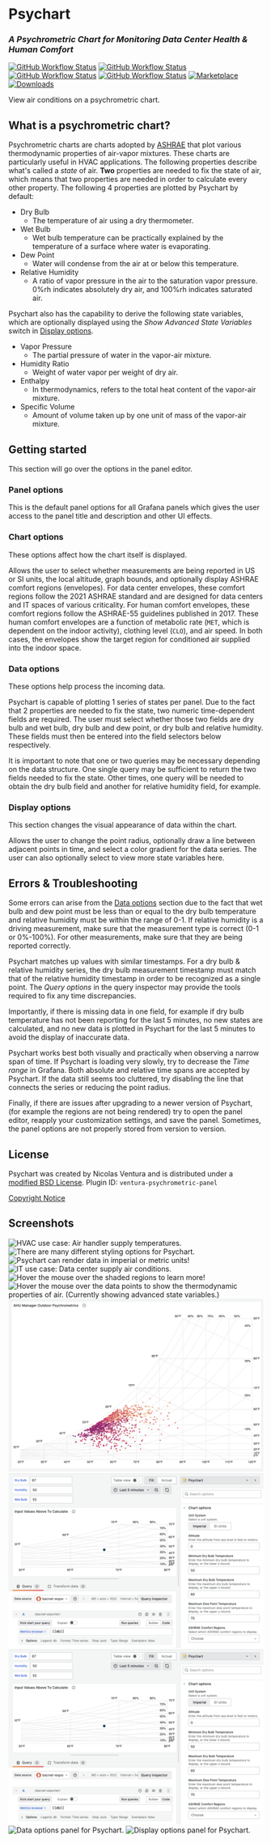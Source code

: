 # Psychart

### _A Psychrometric Chart for Monitoring Data Center Health & Human Comfort_

[![GitHub Workflow Status](https://img.shields.io/github/actions/workflow/status/nicfv/Psychart/ci.yml)](https://github.com/nicfv/Psychart)
[![GitHub Workflow Status](https://img.shields.io/github/actions/workflow/status/nicfv/Psychart/is-compatible.yml?label=compatible)](https://github.com/nicfv/Psychart)
[![GitHub Workflow Status](https://img.shields.io/github/actions/workflow/status/nicfv/Psychart/release.yml?label=release)](https://github.com/nicfv/Psychart/releases)
[![GitHub Workflow Status](https://img.shields.io/github/actions/workflow/status/nicfv/Psychart/pages.yml?label=pages)](https://psychart.nicfv.com/)
[![Marketplace](https://img.shields.io/badge/dynamic/json?logo=grafana&color=F47A20&label=marketplace&prefix=v&query=%24.items%5B%3F%28%40.slug%20%3D%3D%20%22ventura-psychrometric-panel%22%29%5D.version&url=https%3A%2F%2Fgrafana.com%2Fapi%2Fplugins)](https://grafana.com/grafana/plugins/ventura-psychrometric-panel)
[![Downloads](https://img.shields.io/badge/dynamic/json?logo=grafana&color=F47A20&label=downloads&query=%24.items%5B%3F%28%40.slug%20%3D%3D%20%22ventura-psychrometric-panel%22%29%5D.downloads&url=https%3A%2F%2Fgrafana.com%2Fapi%2Fplugins)](https://grafana.com/grafana/plugins/ventura-psychrometric-panel)

View air conditions on a psychrometric chart.

## What is a psychrometric chart?

Psychrometric charts are charts adopted by [ASHRAE](https://www.ashrae.org/) that plot various thermodynamic properties of air-vapor mixtures. These charts are particularly useful in HVAC applications. The following properties describe what's called a _state_ of air. **Two** properties are needed to fix the state of air, which means that two properties are needed in order to calculate every other property. The following 4 properties are plotted by Psychart by default:

- Dry Bulb
  - The temperature of air using a dry thermometer.
- Wet Bulb
  - Wet bulb temperature can be practically explained by the temperature of a surface where water is evaporating.
- Dew Point
  - Water will condense from the air at or below this temperature.
- Relative Humidity
  - A ratio of vapor pressure in the air to the saturation vapor pressure. 0%rh indicates absolutely dry air, and 100%rh indicates saturated air.

Psychart also has the capability to derive the following state variables, which are optionally displayed using the _Show Advanced State Variables_ switch in [Display options](#display-options).

- Vapor Pressure
  - The partial pressure of water in the vapor-air mixture.
- Humidity Ratio
  - Weight of water vapor per weight of dry air.
- Enthalpy
  - In thermodynamics, refers to the total heat content of the vapor-air mixture.
- Specific Volume
  - Amount of volume taken up by one unit of mass of the vapor-air mixture.

## Getting started

This section will go over the options in the panel editor.

### Panel options

This is the default panel options for all Grafana panels which gives the user access to the panel title and description and other UI effects.

### Chart options

These options affect how the chart itself is displayed.

Allows the user to select whether measurements are being reported in US or SI units, the local altitude, graph bounds, and optionally display ASHRAE comfort regions (envelopes). For data center envelopes, these comfort regions follow the 2021 ASHRAE standard and are designed for data centers and IT spaces of various criticality. For human comfort envelopes, these comfort regions follow the ASHRAE-55 guidelines published in 2017. These human comfort envelopes are a function of metabolic rate (`MET`, which is dependent on the indoor activity), clothing level (`CLO`), and air speed. In both cases, the envelopes show the target region for conditioned air supplied into the indoor space.

### Data options

These options help process the incoming data.

Psychart is capable of plotting 1 series of states per panel. Due to the fact that 2 properties are needed to fix the state, two numeric time-dependent fields are required. The user must select whether those two fields are dry bulb and wet bulb, dry bulb and dew point, or dry bulb and relative humidity. These fields must then be entered into the field selectors below respectively.

It is important to note that one or two queries may be necessary depending on the data structure. One single query may be sufficient to return the two fields needed to fix the state. Other times, one query will be needed to obtain the dry bulb field and another for relative humidity field, for example.

### Display options

This section changes the visual appearance of data within the chart.

Allows the user to change the point radius, optionally draw a line between adjacent points in time, and select a color gradient for the data series. The user can also optionally select to view more state variables here.

## Errors & Troubleshooting

Some errors can arise from the [Data options](#data-options) section due to the fact that wet bulb and dew point must be less than or equal to the dry bulb temperature and relative humidity must be within the range of 0-1. If relative humidity is a driving measurement, make sure that the measurement type is correct (0-1 or 0%-100%). For other measurements, make sure that they are being reported correctly.

Psychart matches up values with similar timestamps. For a dry bulb & relative humidity series, the dry bulb measurement timestamp must match that of the relative humidity timestamp in order to be recognized as a single point. The _Query options_ in the query inspector may provide the tools required to fix any time discrepancies.

Importantly, if there is missing data in one field, for example if dry bulb temperature has not been reporting for the last 5 minutes, no new states are calculated, and no new data is plotted in Psychart for the last 5 minutes to avoid the display of inaccurate data.

Psychart works best both visually and practically when observing a narrow span of time. If Psychart is loading very slowly, try to decrease the _Time range_ in Grafana. Both absolute and relative time spans are accepted by Psychart. If the data still seems too cluttered, try disabling the line that connects the series or reducing the point radius.

Finally, if there are issues after upgrading to a newer version of Psychart, (for example the regions are not being rendered) try to open the panel editor, reapply your customization settings, and save the panel. Sometimes, the panel options are not properly stored from version to version.

## License

Psychart was created by Nicolas Ventura and is distributed under a [modified BSD License](https://raw.githubusercontent.com/nicfv/Psychart/main/LICENSE). Plugin ID: `ventura-psychrometric-panel`

[Copyright Notice](https://raw.githubusercontent.com/nicfv/Psychart/main/LEGAL)

## Screenshots

![HVAC use case: Air handler supply temperatures.](https://raw.githubusercontent.com/nicfv/Psychart/main/screenshots/summer.png)
![There are many different styling options for Psychart.](https://raw.githubusercontent.com/nicfv/Psychart/main/screenshots/winter.png)
![Psychart can render data in imperial or metric units!](https://raw.githubusercontent.com/nicfv/Psychart/main/screenshots/metric.png)
![IT use case: Data center supply air conditions.](https://raw.githubusercontent.com/nicfv/Psychart/main/screenshots/data_center.png)
![Hover the mouse over the shaded regions to learn more!](https://raw.githubusercontent.com/nicfv/Psychart/main/screenshots/region_hover.png)
![Hover the mouse over the data points to show the thermodynamic properties of air. (Currently showing advanced state variables.)](https://raw.githubusercontent.com/nicfv/Psychart/main/screenshots/style.png)
![Meteorological use case: Long-term outdoor air conditions.](https://raw.githubusercontent.com/nicfv/Psychart/main/screenshots/outdoor.png)
![General use case: Psychart as a thermodynamic calculator.](https://raw.githubusercontent.com/nicfv/Psychart/main/screenshots/editor.png)
![Grafana configuration options for Psychart.](https://raw.githubusercontent.com/nicfv/Psychart/main/screenshots/editor.png)
![Data options panel for Psychart.](https://raw.githubusercontent.com/nicfv/Psychart/main/screenshots/data_options.png)
![Display options panel for Psychart.](https://raw.githubusercontent.com/nicfv/Psychart/main/screenshots/display_options.png)
